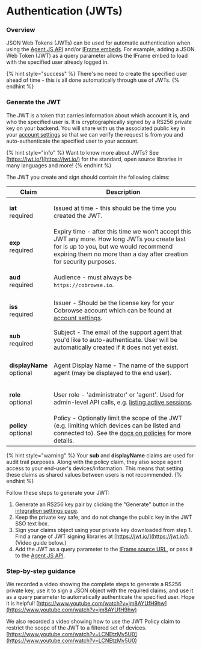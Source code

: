 # Authentication (JWTs)

### Overview

JSON Web Tokens (JWTs) can be used for automatic authentication when using the [Agent JS API](../agent-sdk/) and/or [IFrame embeds](../custom-iframe-embeds.md). For example, adding a JSON Web Token (JWT) as a query parameter allows the IFrame embed to load with the specified user already logged in.&#x20;

{% hint style="success" %}
There's no need to create the specified user ahead of time - this is all done automatically through use of JWTs.
{% endhint %}

### Generate the JWT

The JWT is a token that carries information about which account it is, and who the specified user is. It is cryptographically signed by a RS256 private key on your backend. You will share with us the associated public key in your [account settings](https://cobrowse.io/dashboard/settings/integrations) so that we can verify the request is from you and auto-authenticate the specified user to your account.&#x20;

{% hint style="info" %}
Want to know more about JWTs? See [https://jwt.io/](https://jwt.io/) for the standard, open source libraries in many languages and more!
{% endhint %}

The JWT you create and sign should contain the following claims:

| Claim                                                            | Description                                                                                                                                                                                                    |
| ---------------------------------------------------------------- | -------------------------------------------------------------------------------------------------------------------------------------------------------------------------------------------------------------- |
| <p><strong>iat</strong><br><strong></strong>required</p>         | Issued at time - this should be the time you created the JWT.                                                                                                                                                  |
| <p><strong>exp</strong><br><strong></strong>required</p>         | Expiry time - after this time we won't accept this JWT any more. How long JWTs you create last for is up to you, but we would recommend expiring them no more than a day after creation for security purposes. |
| <p><strong>aud</strong><br><strong></strong>required</p>         | Audience - must always be `https://cobrowse.io`.                                                                                                                                                               |
| <p><strong>iss</strong><br><strong></strong>required</p>         | Issuer - Should be the license key for your Cobrowse account which can be found at [account settings](https://cobrowse.io/dashboard/settings).                                                                 |
| <p><strong>sub</strong><br><strong></strong>required</p>         | Subject - The email of the support agent that you'd like to auto-authenticate. User will be automatically created if it does not yet exist.                                                                    |
| <p><strong>displayName</strong><br><strong></strong>optional</p> | Agent Display Name - The name of the support agent (may be displayed to the end user).                                                                                                                         |
| <p><strong>role</strong><br>optional</p>                         | User role - 'administrator' or 'agent'. Used for admin-level API calls, e.g. [listing active sessions](https://docs.cobrowse.io/agent-side-integrations/agent-sdk/faqs#check-the-number-of-active-sessions).   |
| <p><strong>policy</strong><br><strong></strong>optional</p>      | Policy - Optionally limit the scope of the JWT (e.g. limiting which devices can be listed and connected to). See the [docs on policies](jwt-policies.md) for more details.                                     |

{% hint style="warning" %}
Your **sub** and **displayName** claims are used for audit trail purposes. Along with the policy claim, they also scope agent access to your end-user's devices/information. This means that setting these claims as shared values between users is not recommended.
{% endhint %}

Follow these steps to generate your JWT:

1. Generate an RS256 key pair by clicking the "Generate" button in the [integration settings page](https://cobrowse.io/dashboard/settings/integrations).
2. Keep the private key safe, and do not change the public key in the JWT SSO text box.&#x20;
3. Sign your claims object using your private key downloaded from step 1. Find a range of JWT signing libraries at [https://jwt.io/](https://jwt.io/). (Video guide below.)
4. Add the JWT as a query parameter to the [IFrame source URL](../custom-iframe-embeds.md), or pass it to the [Agent JS API](../agent-sdk/).

### Step-by-step guidance

We recorded a video showing the complete steps to generate a RS256 private key, use it to sign a JSON object with the required claims, and use it as a query parameter to automatically authenticate the specified user.  Hope it is helpful! [https://www.youtube.com/watch?v=jm8AYUfH9hw](https://www.youtube.com/watch?v=jm8AYUfH9hw)

We also recorded a video showing how to use the JWT Policy claim to restrict the scope of the JWT to a filtered set of devices. [https://www.youtube.com/watch?v=LCNEtzMv5U0](https://www.youtube.com/watch?v=LCNEtzMv5U0)
